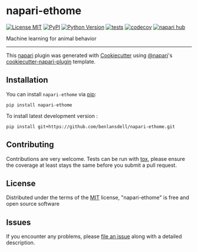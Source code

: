 # napari-ethome

[![License MIT](https://img.shields.io/pypi/l/napari-ethome.svg?color=green)](https://github.com/benlansdell/napari-ethome/raw/main/LICENSE)
[![PyPI](https://img.shields.io/pypi/v/napari-ethome.svg?color=green)](https://pypi.org/project/napari-ethome)
[![Python Version](https://img.shields.io/pypi/pyversions/napari-ethome.svg?color=green)](https://python.org)
[![tests](https://github.com/benlansdell/napari-ethome/workflows/tests/badge.svg)](https://github.com/benlansdell/napari-ethome/actions)
[![codecov](https://codecov.io/gh/benlansdell/napari-ethome/branch/main/graph/badge.svg)](https://codecov.io/gh/benlansdell/napari-ethome)
[![napari hub](https://img.shields.io/endpoint?url=https://api.napari-hub.org/shields/napari-ethome)](https://napari-hub.org/plugins/napari-ethome)

Machine learning for animal behavior

----------------------------------

This [napari] plugin was generated with [Cookiecutter] using [@napari]'s [cookiecutter-napari-plugin] template.

<!--
Don't miss the full getting started guide to set up your new package:
https://github.com/napari/cookiecutter-napari-plugin#getting-started

and review the napari docs for plugin developers:
https://napari.org/stable/plugins/index.html
-->

## Installation

You can install `napari-ethome` via [pip]:

    pip install napari-ethome



To install latest development version :

    pip install git+https://github.com/benlansdell/napari-ethome.git


## Contributing

Contributions are very welcome. Tests can be run with [tox], please ensure
the coverage at least stays the same before you submit a pull request.

## License

Distributed under the terms of the [MIT] license,
"napari-ethome" is free and open source software

## Issues

If you encounter any problems, please [file an issue] along with a detailed description.

[napari]: https://github.com/napari/napari
[Cookiecutter]: https://github.com/audreyr/cookiecutter
[@napari]: https://github.com/napari
[MIT]: http://opensource.org/licenses/MIT
[BSD-3]: http://opensource.org/licenses/BSD-3-Clause
[GNU GPL v3.0]: http://www.gnu.org/licenses/gpl-3.0.txt
[GNU LGPL v3.0]: http://www.gnu.org/licenses/lgpl-3.0.txt
[Apache Software License 2.0]: http://www.apache.org/licenses/LICENSE-2.0
[Mozilla Public License 2.0]: https://www.mozilla.org/media/MPL/2.0/index.txt
[cookiecutter-napari-plugin]: https://github.com/napari/cookiecutter-napari-plugin

[file an issue]: https://github.com/benlansdell/napari-ethome/issues

[napari]: https://github.com/napari/napari
[tox]: https://tox.readthedocs.io/en/latest/
[pip]: https://pypi.org/project/pip/
[PyPI]: https://pypi.org/
